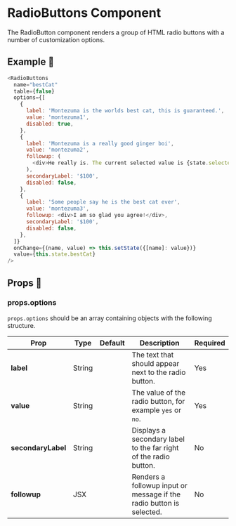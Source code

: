 # RadioButtons Component

The RadioButton component renders a group of HTML radio buttons with a number of customization options.

## Example 🚀

```javascript
<RadioButtons
  name="bestCat"
  table={false}
  options={[
    {
      label: 'Montezuma is the worlds best cat, this is guaranteed.',
      value: 'montezuma1',
      disabled: true,
    },
    {
      label: 'Montezuma is a really good ginger boi',
      value: 'montezuma2',
      followup: (
        <div>He really is. The current selected value is {state.selected}</div>
      ),
      secondaryLabel: '$100',
      disabled: false,
    },
    {
      label: 'Some people say he is the best cat ever',
      value: 'montezuma3',
      followup: <div>I am so glad you agree!</div>,
      secondaryLabel: '$100',
      disabled: false,
    },
  ]}
  onChange={(name, value) => this.setState({[name]: value})}
  value={this.state.bestCat}
/>
```

## Props 🔧

### props.options

`props.options` should be an array containing objects with the following structure.

| Prop               | Type   | Default | Description                                                          | Required |
| ------------------ | ------ | ------- | -------------------------------------------------------------------- | -------- |
| **label**          | String |         | The text that should appear next to the radio button.                | Yes      |
| **value**          | String |         | The value of the radio button, for example `yes` or `no`.            | Yes      |
| **secondaryLabel** | String |         | Displays a secondary label to the far right of the radio button.     | No       |
| **followup**       | JSX    |         | Renders a followup input or message if the radio button is selected. | No       |
